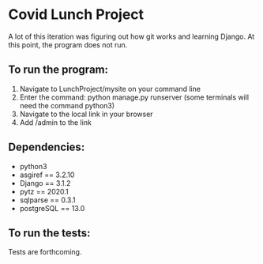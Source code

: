 # Covid Lunch Project

A lot of this iteration was figuring out how git works and learning Django. At this point, the program does not run. 

## To run the program:
1. Navigate to LunchProject/mysite on your command line
2. Enter the command: python manage.py runserver (some terminals will need the command python3)
3. Navigate to the local link in your browser
4. Add /admin to the link

## Dependencies:
- python3
- asgiref == 3.2.10
- Django == 3.1.2
- pytz == 2020.1
- sqlparse == 0.3.1
- postgreSQL == 13.0

## To run the tests:
Tests are forthcoming. 
